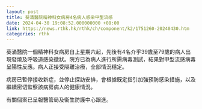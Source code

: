 ```yaml
---
layout: post
title: 葵涌醫院精神科女病房4名病人感染甲型流感
date: 2024-04-30 19:08:52.000000000 +08:00
link: https://news.rthk.hk/rthk/ch/component/k2/1751260-20240430.htm
categories: rthk
---
```


葵涌醫院一個精神科女病房自上星期六起，先後有4名介乎39歲至79歲的病人出現發燒及呼吸道感染徵狀。院方已為病人進行所需病毒測試，結果對甲型流感病毒呈陽性反應。病人正接受隔離治療，全部情況穩定。

病房已暫停接收新症，並停止探訪安排，會根據既定指引加強預防感染措施，以及繼續密切監察該病房病人的健康情況。

有關個案已呈報醫管局及衞生防護中心跟進。
